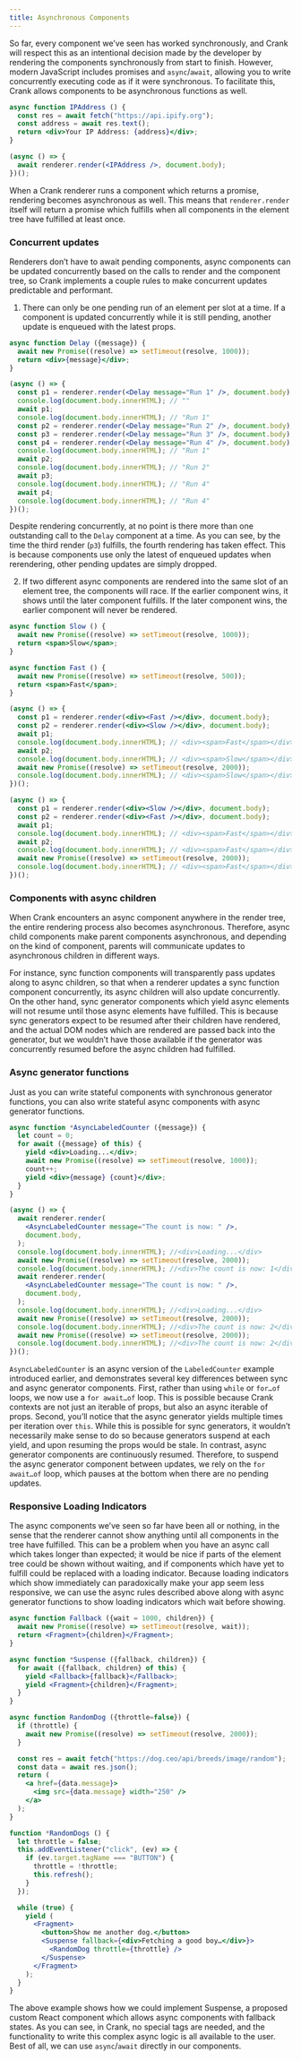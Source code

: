 ```yaml
---
title: Asynchronous Components
---
```


So far, every component we’ve seen has worked synchronously, and Crank will respect this as an intentional decision made by the developer by rendering the components synchronously from start to finish. However, modern JavaScript includes promises and `async`/`await`, allowing you to write concurrently executing code as if it were synchronous. To facilitate this, Crank allows components to be asynchronous functions as well.

```jsx
async function IPAddress () {
  const res = await fetch("https://api.ipify.org");
  const address = await res.text();
  return <div>Your IP Address: {address}</div>;
}

(async () => {
  await renderer.render(<IPAddress />, document.body);
})();
```

When a Crank renderer runs a component which returns a promise, rendering becomes asynchronous as well. This means that `renderer.render` itself will return a promise which fulfills when all components in the element tree have fulfilled at least once.

### Concurrent updates
Renderers don’t have to await pending components, async components can be updated concurrently based on the calls to render and the component tree, so Crank implements a couple rules to make concurrent updates predictable and performant.

1. There can only be one pending run of an element per slot at a time. If a component is updated concurrently while it is still pending, another update is enqueued with the latest props.

```jsx
async function Delay ({message}) {
  await new Promise((resolve) => setTimeout(resolve, 1000));
  return <div>{message}</div>;
}

(async () => {
  const p1 = renderer.render(<Delay message="Run 1" />, document.body);
  console.log(document.body.innerHTML); // ""
  await p1;
  console.log(document.body.innerHTML); // "Run 1"
  const p2 = renderer.render(<Delay message="Run 2" />, document.body);
  const p3 = renderer.render(<Delay message="Run 3" />, document.body);
  const p4 = renderer.render(<Delay message="Run 4" />, document.body);
  console.log(document.body.innerHTML); // "Run 1"
  await p2;
  console.log(document.body.innerHTML); // "Run 2"
  await p3;
  console.log(document.body.innerHTML); // "Run 4"
  await p4;
  console.log(document.body.innerHTML); // "Run 4"
})();
```

Despite rendering concurrently, at no point is there more than one outstanding call to the `Delay` component at a time. As you can see, by the time the third render (`p3`) fulfills, the fourth rendering has taken effect. This is because components use only the latest of enqueued updates when rerendering, other pending updates are simply dropped.

2. If two different async components are rendered into the same slot of an element tree, the components will race. If the earlier component wins, it shows until the later component fulfills. If the later component wins, the earlier component will never be rendered.

```jsx
async function Slow () {
  await new Promise((resolve) => setTimeout(resolve, 1000));
  return <span>Slow</span>;
}

async function Fast () {
  await new Promise((resolve) => setTimeout(resolve, 500));
  return <span>Fast</span>;
}

(async () => {
  const p1 = renderer.render(<div><Fast /></div>, document.body);
  const p2 = renderer.render(<div><Slow /></div>, document.body);
  await p1;
  console.log(document.body.innerHTML); // <div><span>Fast</span></div>
  await p2;
  console.log(document.body.innerHTML); // <div><span>Slow</span></div>
  await new Promise((resolve) => setTimeout(resolve, 2000));
  console.log(document.body.innerHTML); // <div><span>Slow</span></div>
})();

(async () => {
  const p1 = renderer.render(<div><Slow /></div>, document.body);
  const p2 = renderer.render(<div><Fast /></div>, document.body);
  await p1;
  console.log(document.body.innerHTML); // <div><span>Fast</span></div>
  await p2;
  console.log(document.body.innerHTML); // <div><span>Fast</span></div>
  await new Promise((resolve) => setTimeout(resolve, 2000));
  console.log(document.body.innerHTML); // <div><span>Fast</span></div>
})();
```

### Components with async children 
When Crank encounters an async component anywhere in the render tree, the entire rendering process also becomes asynchronous. Therefore, async child components make parent components asynchronous, and depending on the kind of component, parents will communicate updates to asynchronous children in different ways.

For instance, sync function components will transparently pass updates along to async children, so that when a renderer updates a sync function component concurrently, its async children will also update concurrently. On the other hand, sync generator components which yield async elements will not resume until those async elements have fulfilled. This is because sync generators expect to be resumed after their children have rendered, and the actual DOM nodes which are rendered are passed back into the generator, but we wouldn’t have those available if the generator was concurrently resumed before the async children had fulfilled.

### Async generator functions
Just as you can write stateful components with synchronous generator functions, you can also write stateful async components with async generator functions.

```jsx
async function *AsyncLabeledCounter ({message}) { 
  let count = 0;
  for await ({message} of this) {
    yield <div>Loading...</div>;
    await new Promise((resolve) => setTimeout(resolve, 1000));
    count++;
    yield <div>{message} {count}</div>;
  }
}

(async () => {
  await renderer.render(
    <AsyncLabeledCounter message="The count is now: " />,
    document.body,
  );
  console.log(document.body.innerHTML); //<div>Loading...</div>
  await new Promise((resolve) => setTimeout(resolve, 2000));
  console.log(document.body.innerHTML); //<div>The count is now: 1</div>
  await renderer.render(
    <AsyncLabeledCounter message="The count is now: " />,
    document.body,
  );
  console.log(document.body.innerHTML); //<div>Loading...</div>
  await new Promise((resolve) => setTimeout(resolve, 2000));
  console.log(document.body.innerHTML); //<div>The count is now: 2</div>
  await new Promise((resolve) => setTimeout(resolve, 2000));
  console.log(document.body.innerHTML); //<div>The count is now: 2</div>
})();
```

`AsyncLabeledCounter` is an async version of the `LabeledCounter` example introduced earlier, and demonstrates several key differences between sync and async generator components. First, rather than using `while` or `for…of` loops, we now use a `for await…of` loop. This is possible because Crank contexts are not just an iterable of props, but also an async iterable of props. Second, you’ll notice that the async generator yields multiple times per iteration over `this`. While this is possible for sync generators, it wouldn’t necessarily make sense to do so because generators suspend at each yield, and upon resuming the props would be stale. In contrast, async generator components are continuously resumed. Therefore, to suspend the async generator component between updates, we rely on the `for await…of` loop, which pauses at the bottom when there are no pending updates.

### Responsive Loading Indicators
The async components we’ve seen so far have been all or nothing, in the sense that the renderer cannot show anything until all components in the tree have fulfilled. This can be a problem when you have an async call which takes longer than expected; it would be nice if parts of the element tree could be shown without waiting, and if components which have yet to fulfill could be replaced with a loading indicator. Because loading indicators which show immediately can paradoxically make your app seem less responsive, we can use the async rules described above along with async generator functions to show loading indicators which wait before showing.

```jsx
async function Fallback ({wait = 1000, children}) {
  await new Promise((resolve) => setTimeout(resolve, wait));
  return <Fragment>{children}</Fragment>;
}

async function *Suspense ({fallback, children}) {
  for await ({fallback, children} of this) {
    yield <Fallback>{fallback}</Fallback>;
    yield <Fragment>{children}</Fragment>;
  }
}

async function RandomDog ({throttle=false}) {
  if (throttle) {
    await new Promise((resolve) => setTimeout(resolve, 2000));
  }

  const res = await fetch("https://dog.ceo/api/breeds/image/random");
  const data = await res.json();
  return (
    <a href={data.message}>
      <img src={data.message} width="250" />
    </a>
  );
}

function *RandomDogs () {
  let throttle = false;
  this.addEventListener("click", (ev) => {
    if (ev.target.tagName === "BUTTON") {
      throttle = !throttle;
      this.refresh();
    }
  });

  while (true) {
    yield (
      <Fragment>
        <button>Show me another dog.</button>
        <Suspense fallback={<div>Fetching a good boy…</div>}>
          <RandomDog throttle={throttle} />
        </Suspense>
      </Fragment>
    );
  }
}
```

The above example shows how we could implement Suspense, a proposed custom React component which allows async components with fallback states. As you can see, in Crank, no special tags are needed, and the functionality to write this complex async logic is all available to the user. Best of all, we can use `async`/`await` directly in our components.
